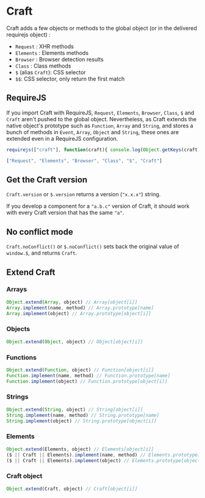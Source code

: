 # Craft 

Craft adds a few objects or methods to the global object (or in the delivered requirejs object) : 

* `Request` : XHR methods
* `Elements` : Elements methods
* `Browser` : Browser detection results
* `Class` : Class methods
* `$` (alias `Craft`): CSS selector
* `$$`: CSS selector, only return the first match

## RequireJS

If you import Craft with RequireJS, `Request`, `Elements`, `Browser`, `Class`, `$` and `Craft` aren't pushed to the global object. Nevertheless, as Craft extends the native object's prototype such as `Function`, `Array` and `String`, and stores a bunch of methods in `Event`, `Array`, `Object` and `String`, these ones are extended even in a RequireJS configuration. 

```javascript
requirejs(["craft"], function(craft){ console.log(Object.getKeys(craft)) })
```
```javascript
["Request", "Elements", "Browser", "Class", "$", "Craft"]
```

## Get the Craft version

`Craft.version` or `$.version` returns a version (`"x.x.x"`) string. 

If you develop a component for a `"a.b.c"` version of Craft, it should work with every Craft version that has the same `"a"`. 

## No conflict mode

`Craft.noConflict()` or `$.noConflict()` sets back the original value of `window.$`, and returns `Craft`. 

## Extend Craft

### Arrays

```javascript
Object.extend(Array, object) // Array[object[i]]
Array.implement(name, method) // Array.prototype[name]
Array.implement(object) // Array.prototype[object[i]]
```

### Objects

```javascript
Object.extend(Object, object) // Object[object[i]]
```

### Functions

```javascript
Object.extend(Function, object) // Function[object[i]]
Function.implement(name, method) // Function.prototype[name]
Function.implement(object) // Function.prototype[object[i]]
```

### Strings

```javascript
Object.extend(String, object) // String[object[i]]
String.implement(name, method) // String.prototype[name]
String.implement(object) // String.prototype[object[i]]
```

### Elements

```javascript
Object.extend(Elements, object) // Elements[object[i]]
($ || Craft || Elements).implement(name, method) // Elements.prototype[name]
($ || Craft || Elements).implement(object) // Elements.prototype[object[i]]
```

### Craft object
```javascript
Object.extend(Craft, object) // Craft[object[i]]
```
